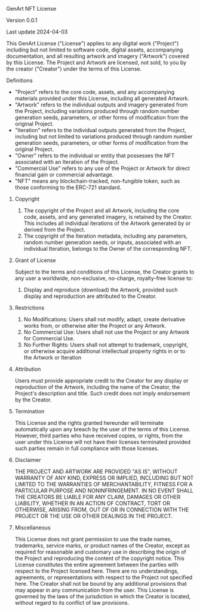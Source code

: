 GenArt NFT License

Version 0.0.1

Last update 2024-04-03

This GenArt License ("License") applies to any digital work ("Project") including but not limited to software code, digital assets, accompanying documentation, and all resulting artwork and imagery ("Artwork") covered by this License. The Project and Artwork are licensed, not sold, to you by the creator ("Creator") under the terms of this License.

Definitions
- "Project" refers to the core code, assets, and any accompanying materials provided under this License, including all generated Artwork.
- "Artwork" refers to the individual outputs and imagery generated from the Project, including variations produced through random number generation seeds, parameters, or other forms of modification from the original Project.
- "Iteration" refers to the individual outputs generated from the Project, including but not limited to variations produced through random number generation seeds, parameters, or other forms of modification from the original Project.
- "Owner" refers to the individual or entity that possesses the NFT associated with an Iteration of the Project.
- "Commercial Use" refers to any use of the Project or Artwork for direct financial gain or commercial advantage.
- "NFT" means any blockchain-tracked, non-fungible token, such as those conforming to the ERC-721 standard.

1. Copyright

   1. The copyright of the Project and all Artwork, including the core code, assets, and any generated imagery, is retained by the Creator. This includes all individual iterations of the Artwork generated by or derived from the Project.
   2. The copyright of the Iteration metadata, including any parameters, random number generation seeds, or inputs, associated with an individual Iteration, belongs to the Owner of the corresponding NFT.

3. Grant of License

   Subject to the terms and conditions of this License, the Creator grants to any user a worldwide, non-exclusive, no-charge, royalty-free license to:
   1. Display and reproduce (download) the Artwork, provided such display and reproduction are attributed to the Creator.

5. Restrictions

   1. No Modifications: Users shall not modify, adapt, create derivative works from, or otherwise alter the Project or any Artwork.
   2. No Commercial Use: Users shall not use the Project or any Artwork for Commercial Use.
   3. No Further Rights: Users shall not attempt to trademark, copyright, or otherwise acquire additional intellectual property rights in or to the Artwork or Iteration

6. Attribution

   Users must provide appropriate credit to the Creator for any display or reproduction of the Artwork, including the name of the Creator, the Project's description and title. Such credit does not imply endorsement by the Creator.

7. Termination

   This License and the rights granted hereunder will terminate automatically upon any breach by the user of the terms of this License. However, third parties who have received copies, or rights, from the user under this License will not have their licenses terminated provided such parties remain in full compliance with those licenses.

8. Disclaimer

   THE PROJECT AND ARTWORK ARE PROVIDED "AS IS", WITHOUT WARRANTY OF ANY KIND, EXPRESS OR IMPLIED, INCLUDING BUT NOT LIMITED TO THE WARRANTIES OF MERCHANTABILITY, FITNESS FOR A PARTICULAR PURPOSE AND NONINFRINGEMENT. IN NO EVENT SHALL THE CREATORS BE LIABLE FOR ANY CLAIM, DAMAGES OR OTHER LIABILITY, WHETHER IN AN ACTION OF CONTRACT, TORT OR OTHERWISE, ARISING FROM, OUT OF OR IN CONNECTION WITH THE PROJECT OR THE USE OR OTHER DEALINGS IN THE PROJECT.

9. Miscellaneous

   This License does not grant permission to use the trade names, trademarks, service marks, or product names of the Creator, except as required for reasonable and customary use in describing the origin of the Project and reproducing the content of the copyright notice.
   This License constitutes the entire agreement between the parties with respect to the Project licensed here. There are no understandings, agreements, or representations with respect to the Project not specified here. The Creator shall not be bound by any additional provisions that may appear in any communication from the user.
   This License is governed by the laws of the jurisdiction in which the Creator is located, without regard to its conflict of law provisions.
